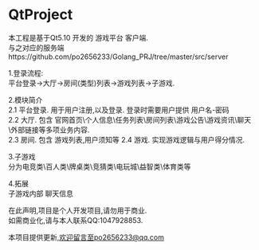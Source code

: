 # QtProject
本工程是基于Qt5.10 开发的 游戏平台 客户端.     
与之对应的服务端https://github.com/po2656233/Golang_PRJ/tree/master/src/server

1.登录流程:  
平台登录->大厅->房间(类型)列表->游戏列表->子游戏.

2.模块简介  
2.1 平台登录. 用于用户注册,以及登录. 登录时需要用户提供 用户名-密码   
2.2 大厅. 包含 官网首页\个人信息\任务列表\房间列表\游戏公告\游戏资讯\聊天\外部链接等多项业务内容.   
2.3 房间. 包含 游戏列表,用户须知等
2.4 游戏. 实现游戏逻辑与用户得分情况.

3.子游戏  
分为电竞类\百人类\牌桌类\竞猜类\电玩城\益智类\体育类等

4.拓展  
子游戏内部 聊天信息 
  
在此声明,项目是个人开发项目,请勿用于商业.  
如需商业化,请与本人联系QQ:1047928853.  

本项目提供更新,欢迎留言至po2656233@qq.com 
